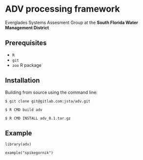 # ADV processing framework
Everglades Systems Assesment Group at the **South Florida Water Management District**

## Prerequisites
* `R`
* `git`
* `zoo` R package

## Installation
Building from source using the command line:

`$ git clone git@gitlab.com:jsta/adv.git`

`$ R CMD build adv`

`$ R CMD INSTALL adv_0.1.tar.gz`

## Example

`library(adv)`

`example("spikegornik")`

